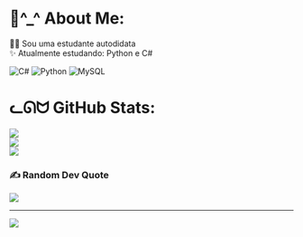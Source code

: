 # 🎀^_^ About Me:
👩‍💻 Sou uma estudante autodidata <br>✨ Atualmente estudando: Python e C#<br>


![C#](https://img.shields.io/badge/c%23-%23239120.svg?style=for-the-badge&logo=csharp&logoColor=white) ![Python](https://img.shields.io/badge/python-3670A0?style=for-the-badge&logo=python&logoColor=ffdd54) ![MySQL](https://img.shields.io/badge/mysql-4479A1.svg?style=for-the-badge&logo=mysql&logoColor=white)
# ᓚᘏᗢ GitHub Stats:
![](https://github-readme-stats.vercel.app/api?username=evelyn-benitez&theme=radical&hide_border=false&include_all_commits=false&count_private=false)<br/>
![](https://github-readme-streak-stats.herokuapp.com/?user=evelyn-benitez&theme=radical&hide_border=false)<br/>
![](https://github-readme-stats.vercel.app/api/top-langs/?username=evelyn-benitez&theme=radical&hide_border=false&include_all_commits=false&count_private=false&layout=compact)

### ✍️ Random Dev Quote
![](https://quotes-github-readme.vercel.app/api?type=horizontal&theme=radical)

---
[![](https://visitcount.itsvg.in/api?id=evelyn-benitez&icon=0&color=10)](https://visitcount.itsvg.in)
